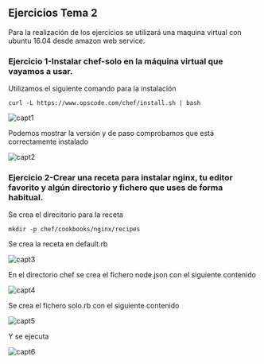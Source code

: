 ## Ejercicios Tema 2

Para la realización de los ejercicios se utilizará una maquina virtual con ubuntu 16.04 desde amazon web service.

### Ejercicio 1-Instalar chef-solo en la máquina virtual que vayamos a usar.

Utilizamos el siguiente comando para la instalación

```
curl -L https://www.opscode.com/chef/install.sh | bash
```

![capt1](https://user-images.githubusercontent.com/6852023/32617267-dc32bcfc-c574-11e7-9ef6-550f903b08b1.png)

Podemos mostrar la versión y de paso comprobamos que está correctamente instalado

![capt2](https://user-images.githubusercontent.com/6852023/32617334-0729865c-c575-11e7-8bed-8f16eaf915eb.png)

### Ejercicio 2-Crear una receta para instalar nginx, tu editor favorito y algún directorio y fichero que uses de forma habitual.

Se crea el direcitorio para la receta

```
mkdir -p chef/cookbooks/nginx/recipes
```
Se crea la receta en default.rb

![capt3](https://user-images.githubusercontent.com/6852023/32693894-38a2169e-c733-11e7-9d2c-eb4d44dffce0.png)

En el directorio chef se crea el fichero node.json con el siguiente contenido

![capt4](https://user-images.githubusercontent.com/6852023/32693902-7ef023ac-c733-11e7-9fbe-fe32e47262ca.png)

Se crea el fichero solo.rb con el siguiente contenido

![capt5](https://user-images.githubusercontent.com/6852023/32694056-f25ade2e-c736-11e7-9de8-d74dfdad9bde.png)

Y se ejecuta

![capt6](https://user-images.githubusercontent.com/6852023/32694061-0436c176-c737-11e7-9931-19835950e58d.png)

